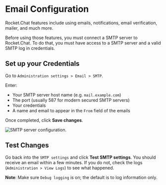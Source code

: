 # Email Configuration

Rocket.Chat features include using emails, notifications, email verification, mailer, and much more.

Before using those features, you must connect a SMTP server to Rocket.Chat. To do that, you must have access to a SMTP server and a valid SMTP log in credentials.

## Set up your Credentials

Go to `Administration settings > Email > SMTP`.

Enter:

* Your SMTP server host name \(e.g. `mail.example.com`\)
* The port \(usually 587 for modern secured SMTP servers\)
* Your credentials
* A name and email to appear in the `From` field of the emails

Once completed, click **Save changes**.

![SMTP server configuration.](https://user-images.githubusercontent.com/20342522/53436704-a4989080-39b0-11e9-8ea6-f320affc798f.png)

## Test Changes

Go back into the `SMTP settings` and click **Test SMTP settings**. You should receive an email within a few minutes. If you do not, check the logs \(`Administration > View Logs`\) to see what happened.

**Note**: Make sure `Debug logging` is on; the default is to log information only.

